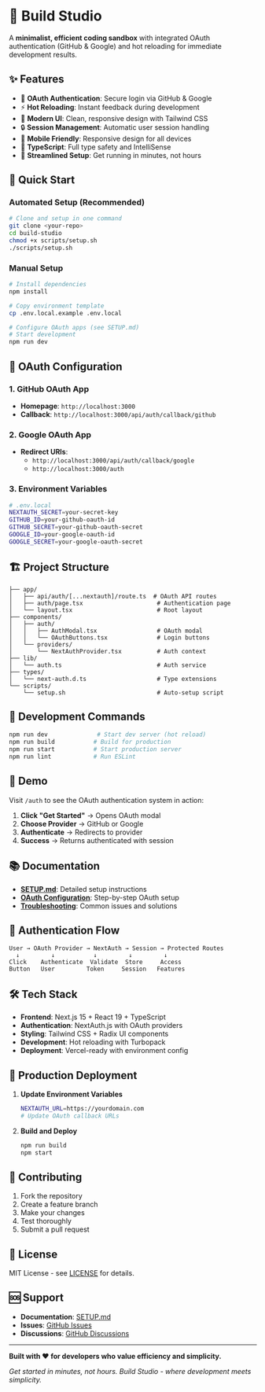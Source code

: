 # 🚀 Build Studio

A **minimalist, efficient coding sandbox** with integrated OAuth authentication (GitHub & Google) and hot reloading for immediate development results.

## ✨ Features

- 🔐 **OAuth Authentication**: Secure login via GitHub & Google
- ⚡ **Hot Reloading**: Instant feedback during development
- 🎨 **Modern UI**: Clean, responsive design with Tailwind CSS
- 🔒 **Session Management**: Automatic user session handling
- 📱 **Mobile Friendly**: Responsive design for all devices
- 🚀 **TypeScript**: Full type safety and IntelliSense
- 🎯 **Streamlined Setup**: Get running in minutes, not hours

## 🚀 Quick Start

### Automated Setup (Recommended)

```bash
# Clone and setup in one command
git clone <your-repo>
cd build-studio
chmod +x scripts/setup.sh
./scripts/setup.sh
```

### Manual Setup

```bash
# Install dependencies
npm install

# Copy environment template
cp .env.local.example .env.local

# Configure OAuth apps (see SETUP.md)
# Start development
npm run dev
```

## 🔧 OAuth Configuration

### 1. GitHub OAuth App
- **Homepage**: `http://localhost:3000`
- **Callback**: `http://localhost:3000/api/auth/callback/github`

### 2. Google OAuth App
- **Redirect URIs**: 
  - `http://localhost:3000/api/auth/callback/google`
  - `http://localhost:3000/auth`

### 3. Environment Variables
```bash
# .env.local
NEXTAUTH_SECRET=your-secret-key
GITHUB_ID=your-github-oauth-id
GITHUB_SECRET=your-github-oauth-secret
GOOGLE_ID=your-google-oauth-id
GOOGLE_SECRET=your-google-oauth-secret
```

## 🏗️ Project Structure

```
├── app/
│   ├── api/auth/[...nextauth]/route.ts  # OAuth API routes
│   ├── auth/page.tsx                     # Authentication page
│   └── layout.tsx                        # Root layout
├── components/
│   ├── auth/
│   │   ├── AuthModal.tsx                 # OAuth modal
│   │   └── OAuthButtons.tsx              # Login buttons
│   └── providers/
│       └── NextAuthProvider.tsx          # Auth context
├── lib/
│   └── auth.ts                           # Auth service
├── types/
│   └── next-auth.d.ts                    # Type extensions
└── scripts/
    └── setup.sh                          # Auto-setup script
```

## 🚀 Development Commands

```bash
npm run dev              # Start dev server (hot reload)
npm run build           # Build for production
npm run start           # Start production server
npm run lint            # Run ESLint
```

## 🎯 Demo

Visit `/auth` to see the OAuth authentication system in action:

1. **Click "Get Started"** → Opens OAuth modal
2. **Choose Provider** → GitHub or Google
3. **Authenticate** → Redirects to provider
4. **Success** → Returns authenticated with session

## 📚 Documentation

- **[SETUP.md](./SETUP.md)**: Detailed setup instructions
- **[OAuth Configuration](./SETUP.md#environment-configuration)**: Step-by-step OAuth setup
- **[Troubleshooting](./SETUP.md#troubleshooting)**: Common issues and solutions

## 🔐 Authentication Flow

```
User → OAuth Provider → NextAuth → Session → Protected Routes
  ↓         ↓           ↓         ↓         ↓
Click    Authenticate  Validate  Store     Access
Button   User         Token     Session   Features
```

## 🛠️ Tech Stack

- **Frontend**: Next.js 15 + React 19 + TypeScript
- **Authentication**: NextAuth.js with OAuth providers
- **Styling**: Tailwind CSS + Radix UI components
- **Development**: Hot reloading with Turbopack
- **Deployment**: Vercel-ready with environment config

## 🚀 Production Deployment

1. **Update Environment Variables**
   ```bash
   NEXTAUTH_URL=https://yourdomain.com
   # Update OAuth callback URLs
   ```

2. **Build and Deploy**
   ```bash
   npm run build
   npm start
   ```

## 🤝 Contributing

1. Fork the repository
2. Create a feature branch
3. Make your changes
4. Test thoroughly
5. Submit a pull request

## 📄 License

MIT License - see [LICENSE](LICENSE) for details.

## 🆘 Support

- **Documentation**: [SETUP.md](./SETUP.md)
- **Issues**: [GitHub Issues](https://github.com/your-repo/issues)
- **Discussions**: [GitHub Discussions](https://github.com/your-repo/discussions)

---

**Built with ❤️ for developers who value efficiency and simplicity.**

*Get started in minutes, not hours. Build Studio - where development meets simplicity.*
